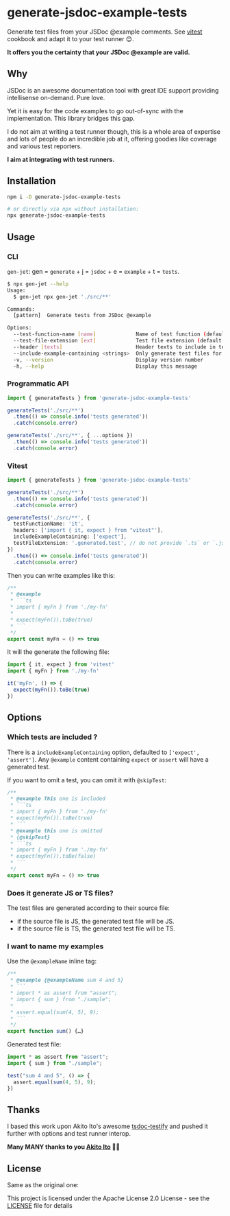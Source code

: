 # generate-jsdoc-example-tests

Generate test files from your JSDoc @example comments. See [vitest](#vitest) cookbook and adapt it to your test runner 😊.

**It offers you the certainty that your JSDoc @example are valid.**

## Why

JSDoc is an awesome documentation tool with great IDE support providing intellisense on-demand. Pure love.

Yet it is easy for the code examples to go out-of-sync with the implementation. This library bridges this gap.

I do not aim at writing a test runner though, this is a whole area of expertise and lots of people do an incredible job at it, offering goodies like coverage and various test reporters.

**I aim at integrating with test runners.**

## Installation

```sh
npm i -D generate-jsdoc-example-tests

# or directly via npx without installation:
npx generate-jsdoc-example-tests
```

## Usage

### CLI

`gen-jet`: gen = `generate` + j = `jsdoc` + e = `example` + t = `tests`.

```sh
$ npx gen-jet --help
Usage:
  $ gen-jet npx gen-jet './src/**'

Commands:
  [pattern]  Generate tests from JSDoc @example

Options:
  --test-function-name [name]             Name of test function (default: "test") (default: test)
  --test-file-extension [ext]             Test file extension (default: ".example.test") (default: .example.test)
  --header [texts]                        Header texts to include in test files, ie: --header 'import { test } from "vitest"' --header 'import …' (default: )
  --include-example-containing <strings>  Only generate test files for examples including one of the given strings (default: assert,expect)
  -v, --version                           Display version number 
  -h, --help                              Display this message 
```

### Programmatic API

```ts
import { generateTests } from 'generate-jsdoc-example-tests'

generateTests('./src/**')
  .then(() => console.info('tests generated'))
  .catch(console.error)

generateTests('./src/**', { ...options })
  .then(() => console.info('tests generated'))
  .catch(console.error)

```

### Vitest

```ts
import { generateTests } from 'generate-jsdoc-example-tests'

generateTests('./src/**')
  .then(() => console.info('tests generated'))
  .catch(console.error)

generateTests('./src/**', {
  testFunctionName: 'it',
  headers: ['import { it, expect } from "vitest"'],
  includeExampleContaining: ['expect'],
  testFileExtension: '.generated.test', // do not provide `.ts` or `.js`
})
  .then(() => console.info('tests generated'))
  .catch(console.error)
```

Then you can write examples like this:
```ts
/**
 * @example
 * ```ts
 * import { myFn } from './my-fn'
 * 
 * expect(myFn()).toBe(true)
 * ```
 */ 
export const myFn = () => true
```

It will the generate the following file:

```ts
import { it, expect } from 'vitest'
import { myFn } from './my-fn'

it('myFn', () => {
  expect(myFn()).toBe(true)
})
```

## Options

### Which tests are included ?

There is a `includeExampleContaining` option, defaulted to `['expect', 'assert']`.
Any `@example` content containing `expect` or `assert` will have a generated test.

If you want to omit a test, you can omit it with `@skipTest`:
```ts
/**
 * @example This one is included
 * ```ts
 * import { myFn } from './my-fn'
 * expect(myFn()).toBe(true)
 * ```
 * @example this one is omitted
 * {@skipTest}
 * ```ts
 * import { myFn } from './my-fn'
 * expect(myFn()).toBe(false)
 * ```
 */
export const myFn = () => true
```

### Does it generate JS or TS files?

The test files are generated according to their source file:
- if the source file is JS, the generated test file will be JS.
- if the source file is TS, the generated test file will be TS.

### I want to name my examples

Use the `@exampleName` inline tag:

```ts
/**
 * @example {@exampleName sum 4 and 5}
 * ```
 * import * as assert from "assert";
 * import { sum } from "./sample";
 *
 * assert.equal(sum(4, 5), 9);
 * ```
 */
export function sum() {…}
```

Generated test file:

```ts
import * as assert from "assert";
import { sum } from "./sample";

test("sum 4 and 5", () => {
  assert.equal(sum(4, 5), 9);
})
```

## Thanks

I based this work upon Akito Ito's awesome [tsdoc-testify](https://github.com/akito0107/tsdoc-testify) and pushed it further with options and test runner interop.

**Many MANY thanks to you [Akito Ito](https://github.com/akito0107) 🙏🙏**

## License

Same as the original one:

This project is licensed under the Apache License 2.0 License - see the [LICENSE](LICENSE) file for details
